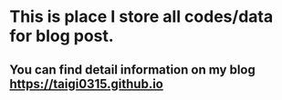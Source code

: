 # This is place I store all codes/data for blog post.</br>
## You can find detail information on my blog https://taigi0315.github.io
